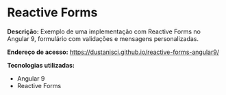 # Reactive Forms

<b>Descrição:</b> Exemplo de uma implementação com Reactive Forms no Angular 9, formulário com validações e mensagens personalizadas.

<b>Endereço de acesso:</b> https://dustanisci.github.io/reactive-forms-angular9/

<b>Tecnologias utilizadas:</b>
<ul>
  <li>Angular 9</li>
  <li>Reactive Forms</li>
</ul>

